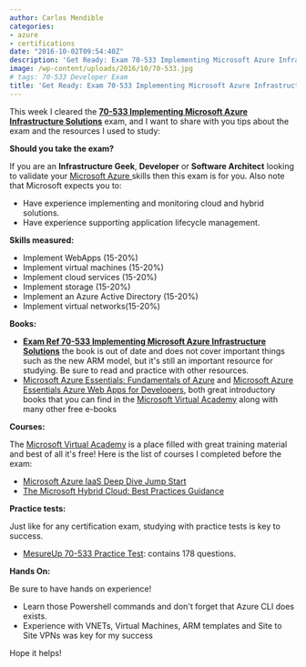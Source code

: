 ```yaml
---
author: Carlos Mendible
categories:
- azure
- certifications
date: "2016-10-02T09:54:40Z"
description: 'Get Ready: Exam 70-533 Implementing Microsoft Azure Infrastructure Solutions'
image: /wp-content/uploads/2016/10/70-533.jpg
# tags: 70-533 Developer Exam
title: 'Get Ready: Exam 70-533 Implementing Microsoft Azure Infrastructure Solutions'
---
```

This week I cleared the **<a href="https://www.microsoft.com/learning/en-us/exam-70-533.aspx" target="_blank">70-533 Implementing Microsoft Azure Infrastructure Solutions</a>** exam, and I want to share with you tips about the exam and the resources I used to study:

**Should you take the exam?**

If you are an **Infrastructure Geek**, **Developer** or **Software Architect** looking to validate your <a href="https://azure.microsoft.com/" target="_blank">Microsoft Azure </a>skills then this exam is for you. Also note that Microsoft expects you to:

  * Have experience implementing and monitoring cloud and hybrid solutions.
  * Have experience supporting application lifecycle management.

**Skills measured:**

  * Implement WebApps (15-20%)
  * Implement virtual machines (15-20%)
  * Implement cloud services (15-20%)
  * Implement storage (15-20%)
  * Implement an Azure Active Directory (15-20%)
  * Implement virtual networks(15-20%)

**Books:**

  * **<a href="https://www.microsoftpressstore.com/store/exam-ref-70-533-implementing-microsoft-azure-infrastructure-9780735697065" target="_blank">Exam Ref 70-533 Implementing Microsoft Azure Infrastructure Solutions</a>** the book is out of date and does not cover important things such as the new ARM model, but it's still an important resource for studying. Be sure to read and practice with other resources.
  * <a href="https://mva.microsoft.com/ebooks#azure" target="_blank">Microsoft Azure Essentials: Fundamentals of Azure</a> and <a href="https://mva.microsoft.com/ebooks#azure" target="_blank">Microsoft Azure Essentials Azure Web Apps for Developers</a>, both great introductory books that you can find in the <a href="http://mva.microsoft.com" target="_blank">Microsoft Virtual Academy</a> along with many other free e-books

**Courses:**

The <a href="http://mva.microsoft.com" target="_blank">Microsoft Virtual Academy</a> is a place filled with great training material and best of all it's free! Here is the list of courses I completed before the exam:

  * <a href="https://mva.microsoft.com/en-US/training-courses/microsoft-azure-iaas-deep-dive-jump-start-8287" target="_blank">Microsoft Azure IaaS Deep Dive Jump Start</a>
  * <a href="https://mva.microsoft.com/en-US/training-courses/the-microsoft-hybrid-cloud-best-practices-guidance-8242" target="_blank">The Microsoft Hybrid Cloud: Best Practices Guidance</a>

**Practice tests:**

Just like for any certification exam, studying with practice tests is key to success.

  * <a href="http://www.measureup.com/Implementing-Microsoft-Azure-Infrastructure-Solutions-P5520.aspx" target="_blank">MesureUp 70-533 Practice Test</a>: contains 178 questions.

**Hands On:**

Be sure to have hands on experience!

  * Learn those Powershell commands and don't forget that Azure CLI does exists.
  * Experience with VNETs, Virtual Machines, ARM templates and Site to Site VPNs was key for my success

Hope it helps!